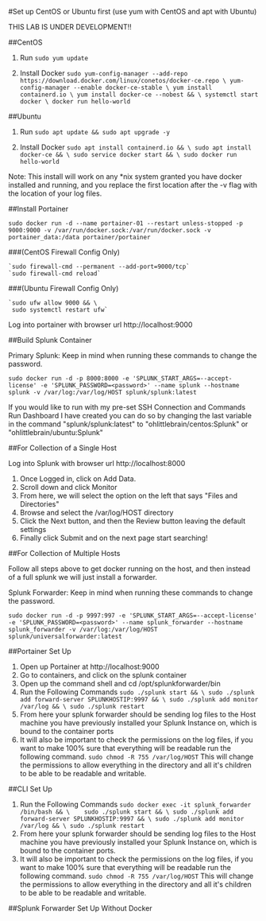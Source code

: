#Set up CentOS or Ubuntu first (use yum with CentOS and apt with Ubuntu)

THIS LAB IS UNDER DEVELOPMENT!!

##CentOS
1. Run
	`sudo yum update`

2. Install Docker
	`sudo yum-config-manager --add-repo https://download.docker.com/linux/conetos/docker-ce.repo \
	 yum-config-manager --enable docker-ce-stable \
	 yum install containerd.io \
	 yum install docker-ce --nobest && \
	 systemctl start docker \
	 docker run hello-world`
 
##Ubuntu
1. Run 
	`sudo apt update && sudo apt upgrade -y`

2. Install Docker
	`sudo apt install containerd.io && \
	 sudo apt install docker-ce && \
	 sudo service docker start && \
	 sudo docker run hello-world`
 
Note: This install will work on any *nix system granted you have docker installed and running, and you replace the first location after the -v flag with the location of your log files.

##Install Portainer

`sudo docker run -d --name portainer-01 --restart unless-stopped -p 9000:9000 -v /var/run/docker.sock:/var/run/docker.sock -v portainer_data:/data portainer/portainer`

###(CentOS Firewall Config Only)

	`sudo firewall-cmd --permanent --add-port=9000/tcp`
	`sudo firewall-cmd reload`

###(Ubuntu Firewall Config Only)

	`sudo ufw allow 9000 && \
	 sudo systemctl restart ufw`

Log into portainer with browser url http://localhost:9000

##Build Splunk Container

Primary Splunk: Keep in mind when running these commands to change the password.

`sudo docker run -d -p 8000:8000 -e 'SPLUNK_START_ARGS=--accept-license' -e 'SPLUNK_PASSWORD=<password>' --name splunk --hostname splunk -v /var/log:/var/log/HOST splunk/splunk:latest`

If you would like to run with my pre-set SSH Connection and Commands Run Dashboard I have created you can do so by changing the last variable in the command "splunk/splunk:latest" to "ohlittlebrain/centos:Splunk" or "ohlittlebrain/ubuntu:Splunk"

##For Collection of a Single Host

Log into Splunk with browser url http://localhost:8000

1. Once Logged in, click on Add Data.
2. Scroll down and click Monitor
3. From here, we will select the option on the left that says "Files and Directories"
4. Browse and select the /var/log/HOST directory
5. Click the Next button, and then the Review button leaving the default settings
6. Finally click Submit and on the next page start searching!

##For Collection of Multiple Hosts

Follow all steps above to get docker running on the host, and then instead of a full splunk we will just install a forwarder. 

Splunk Forwarder: Keep in mind when running these commands to change the password.

`sudo docker run -d -p 9997:997 -e 'SPLUNK_START_ARGS=--accept-license' -e 'SPLUNK_PASSWORD=<password>' --name splunk_forwarder --hostname splunk_forwarder -v /var/log:/var/log/HOST splunk/universalforwarder:latest`

##Portainer Set Up

1. Open up Portainer at http://localhost:9000 
2. Go to containers, and click on the splunk container
3. Open up the command shell and cd /opt/splunkforwarder/bin
4. Run the Following Commands
	`sudo ./splunk start && \
	 sudo ./splunk add forward-server SPLUNKHOSTIP:9997 && \
	 sudo ./splunk add monitor /var/log && \
	 sudo ./splunk restart`
5. From here your splunk forwarder should be sending log files to the Host machine you have previously installed your Splunk Instance on, which is bound to the container ports
6. It will also be important to check the permissions on the log files, if you want to make 100% sure that everything will be readable run the following command.
	`sudo chmod -R 755 /var/log/HOST`
This will change the permissions to allow everything in the directory and all it's children to be able to be readable and writable.

##CLI Set Up

1. Run the Following Commands
	`sudo docker exec -it splunk_forwarder /bin/bash && \	
	 sudo ./splunk start && \
	 sudo ./splunk add forward-server SPLUNKHOSTIP:9997 && \
	 sudo ./splunk add monitor /var/log && \
	 sudo ./splunk restart`
2. From here your splunk forwarder should be sending log files to the Host machine you have previously installed your Splunk Instance on, which is bound to the container ports.
3. It will also be important to check the permissions on the log files, if you want to make 100% sure that everything will be readable run the following command.
	`sudo chmod -R 755 /var/log/HOST`
This will change the permissions to allow everything in the directory and all it's children to be able to be readable and writable.

##Splunk Forwarder Set Up Without Docker






